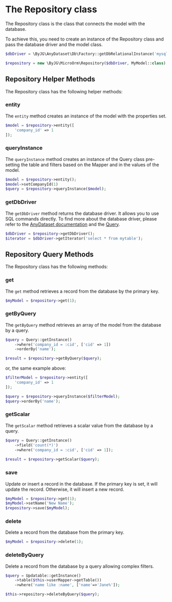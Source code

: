 # The Repository class

The Repository class is the class that connects the model with the database. 

To achieve this, you need to create an instance of the Repository class and pass the database driver and the model class.

```php
$dbDriver = \ByJG\AnyDataset\Db\Factory::getDbRelationalInstance('mysql://user:password@server/schema');

$repository = new \ByJG\MicroOrm\Repository($dbDriver, MyModel::class);
```

## Repository Helper Methods

The Repository class has the following helper methods:

### entity

The `entity` method creates an instance of the model with the properties set.

```php
$model = $repository->entity([
    'company_id' => 1
]);
```

### queryInstance

The `queryInstance` method creates an instance of the Query class pre-setting the table and filters
based on the Mapper and in the values of the model.

```php
$model = $repository->entity();
$model->setCompanyId(1)
$query = $repository->queryInstance($model);
```

### getDbDriver

The `getDbDriver` method returns the database driver. It allows you to use SQL commands directly. 
To find more about the database driver, please refer to the [AnyDataset documentation](https://github.com/byjg/anydataset)
and the [Query](query.md).

```php
$dbDriver = $repository->getDbDriver();
$iterator = $dbDriver->getIterator('select * from mytable');
```


## Repository Query Methods

The Repository class has the following methods:

### get

The `get` method retrieves a record from the database by the primary key.

```php
$myModel = $repository->get(1);
```

### getByQuery

The `getByQuery` method retrieves an array of the model from the database by a query.

```php
$query = Query::getInstance()
    ->where('company_id = :cid', ['cid' => 1])
    ->orderBy('name');

$result = $repository->getByQuery($query);
```

or, the same example above:

```php
$filterModel = $repository->entity([
    'company_id' => 1
]);

$query = $repository->queryInstance($filterModel);
$query->orderBy('name');
```

### getScalar

The `getScalar` method retrieves a scalar value from the database by a query.

```php
$query = Query::getInstance()
    ->field('count(*)')
    ->where('company_id = :cid', ['cid' => 1]);
    
$result = $repository->getScalar($query);
```

### save

Update or insert a record in the database. If the primary key is set, it will update the record. Otherwise, it will insert a new record.

```php
$myModel = $repository->get(1);
$myModel->setName('New Name');
$repository->save($myModel);
```

### delete

Delete a record from the database from the primary key.

```php
$myModel = $repository->delete(1);
```

### deleteByQuery

Delete a record from the database by a query allowing complex filters.

```php
$query = Updatable::getInstance()
    ->table($this->userMapper->getTable())
    ->where('name like :name', ['name'=>'Jane%']);

$this->repository->deleteByQuery($query);
```